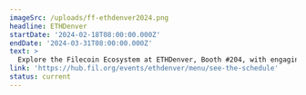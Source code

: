 ```yaml
---
imageSrc: /uploads/ff-ethdenver2024.png
headline: ETHDenver
startDate: '2024-02-18T08:00:00.000Z'
endDate: '2024-03-31T08:00:00.000Z'
text: >
  Explore the Filecoin Ecosystem at ETHDenver, Booth #204, with engaging discussions, demos, and not-to-miss community events like the FIL Dev Summit and Filecoin Orbit Showcase.
link: 'https://hub.fil.org/events/ethdenver/menu/see-the-schedule'
status: current
---
```

